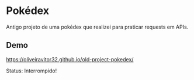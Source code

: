 # Pokédex

Antigo projeto de uma pokédex que realizei para praticar requests em APIs.

## Demo
https://oliveiravitor32.github.io/old-project-pokedex/

Status: Interrompido!
